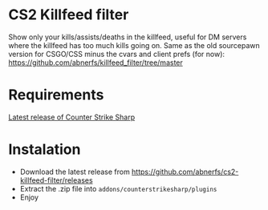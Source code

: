 # CS2 Killfeed filter
Show only your kills/assists/deaths in the killfeed, useful for DM servers where the killfeed has too much kills going on.
Same as the old sourcepawn version for CSGO/CSS minus the cvars and client prefs (for now): https://github.com/abnerfs/killfeed_filter/tree/master

# Requirements
[Latest release of Counter Strike Sharp](https://github.com/roflmuffin/CounterStrikeSharp)

# Instalation
- Download the latest release from https://github.com/abnerfs/cs2-killfeed-filter/releases
- Extract the .zip file into `addons/counterstrikesharp/plugins`
- Enjoy
